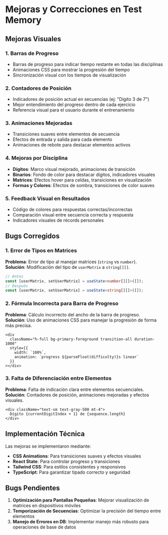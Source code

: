 # Mejoras y Correcciones en Test Memory

## Mejoras Visuales

### 1. Barras de Progreso

- Barras de progreso para indicar tiempo restante en todas las disciplinas
- Animaciones CSS para mostrar la progresión del tiempo
- Sincronización visual con los tiempos de visualización

### 2. Contadores de Posición

- Indicadores de posición actual en secuencias (ej: "Dígito 3 de 7")
- Mejor entendimiento del progreso dentro de cada ejercicio
- Referencia visual para el usuario durante el entrenamiento

### 3. Animaciones Mejoradas

- Transiciones suaves entre elementos de secuencia
- Efectos de entrada y salida para cada elemento
- Animaciones de rebote para destacar elementos activos

### 4. Mejoras por Disciplina

- **Dígitos**: Marco visual mejorado, animaciones de transición
- **Binarios**: Fondo de color para destacar dígitos, indicadores visuales
- **Matrices**: Efectos hover para celdas, transiciones en visualización
- **Formas y Colores**: Efectos de sombra, transiciones de color suaves

### 5. Feedback Visual en Resultados

- Código de colores para respuestas correctas/incorrectas
- Comparación visual entre secuencia correcta y respuesta
- Indicadores visuales de récords personales

## Bugs Corregidos

### 1. Error de Tipos en Matrices

**Problema**: Error de tipo al manejar matrices (`string` vs `number`).  
**Solución**: Modificación del tipo de `userMatrix` a `string[][]`.

```typescript
// Antes
const [userMatrix, setUserMatrix] = useState<number[][]>([]);
// Después
const [userMatrix, setUserMatrix] = useState<string[][]>([]);
```

### 2. Fórmula Incorrecta para Barra de Progreso

**Problema**: Cálculo incorrecto del ancho de la barra de progreso.  
**Solución**: Uso de animaciones CSS para manejar la progresión de forma más precisa.

```tsx
<div 
  className="h-full bg-primary-foreground transition-all duration-1000" 
  style={{ 
    width: `100%`,
    animation: `progress ${parseFloat(difficulty)}s linear`
  }}
></div>
```

### 3. Falta de Diferenciación entre Elementos

**Problema**: Falta de indicación clara entre elementos secuenciales.  
**Solución**: Contadores de posición, animaciones mejoradas y efectos visuales.

```tsx
<div className="text-sm text-gray-500 mt-4">
  Dígito {currentDigitIndex + 1} de {sequence.length}
</div>
```

## Implementación Técnica

Las mejoras se implementaron mediante:

- **CSS Animations**: Para transiciones suaves y efectos visuales
- **React State**: Para controlar progreso y transiciones
- **Tailwind CSS**: Para estilos consistentes y responsivos
- **TypeScript**: Para garantizar tipado correcto y seguridad

## Bugs Pendientes

1. **Optimización para Pantallas Pequeñas**: Mejorar visualización de matrices en dispositivos móviles
2. **Temporización de Secuencias**: Optimizar la precisión del tiempo entre elementos
3. **Manejo de Errores en DB**: Implementar manejo más robusto para operaciones de base de datos
